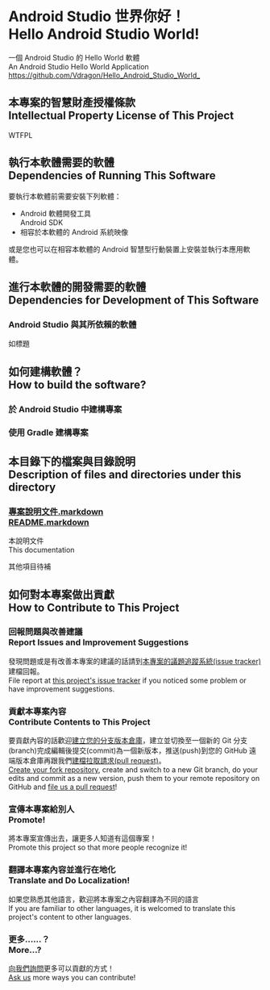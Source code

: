 # Android Studio 世界你好！<br />Hello Android Studio World!
一個 Android Studio 的 Hello World 軟體  
An Android Studio Hello World Application  
<https://github.com/Vdragon/Hello_Android_Studio_World_>

## 本專案的智慧財產授權條款<br />Intellectual Property License of This Project
WTFPL

## 執行本軟體需要的軟體<br />Dependencies of Running This Software
要執行本軟體前需要安裝下列軟體：

* Android 軟體開發工具  
  Android SDK
* 相容於本軟體的 Android 系統映像

或是您也可以在相容本軟體的 Android 智慧型行動裝置上安裝並執行本應用軟體。

## 進行本軟體的開發需要的軟體<br />Dependencies for Development of This Software
### Android Studio 與其所依賴的軟體
如標題

## 如何建構軟體？<br />How to build the software?
### 於 Android Studio 中建構專案

### 使用 Gradle 建構專案

## 本目錄下的檔案與目錄說明<br />Description of files and directories under this directory
### [專案說明文件.markdown<br />README.markdown](README.markdown)
本說明文件  
This documentation

其他項目待補

## 如何對本專案做出貢獻<br />How to Contribute to This Project
### 回報問題與改善建議<br />Report Issues and Improvement Suggestions
發現問題或是有改善本專案的建議的話請到[本專案的議題追蹤系統(issue tracker)](https://github.com/Vdragon/Hello_Android_Studio_World_/issues)建檔回報。  
File report at [this project's issue tracker](https://github.com/Vdragon/Hello_Android_Studio_World_/issues) if you noticed some problem or have improvement suggestions.

### 貢獻本專案內容<br />Contribute Contents to This Project
要貢獻內容的話歡迎[建立您的分支版本倉庫](https://github.com/Vdragon/Hello_Android_Studio_World_/fork)，建立並切換至一個新的 Git 分支(branch)完成編輯後提交(commit)為一個新版本，推送(push)到您的 GitHub 遠端版本倉庫再跟我們[建檔拉取請求(pull request)](https://github.com/Vdragon/Hello_Android_Studio_World_/pull/new)。  
[Create your fork repository](https://github.com/Vdragon/Hello_Android_Studio_World_/fork), create and switch to a new Git branch, do your edits and commit as a new version, push them to your remote repository on GitHub and [file us a pull request](https://github.com/Vdragon/Hello_Android_Studio_World_/pull/new)!

### 宣傳本專案給別人<br />Promote!
將本專案宣傳出去，讓更多人知道有這個專案！  
Promote this project so that more people recognize it!

### 翻譯本專案內容並進行在地化<br />Translate and Do Localization!
如果您熟悉其他語言，歡迎將本專案之內容翻譯為不同的語言  
If you are familiar to other languages, it is welcomed to translate this project's content to other languages.

### 更多……？<br />More...?
[向我們詢問](https://github.com/Vdragon/Hello_Android_Studio_World_/issues)更多可以貢獻的方式！    
[Ask us](https://github.com/Vdragon/Hello_Android_Studio_World_/issues) more ways you can contribute!
